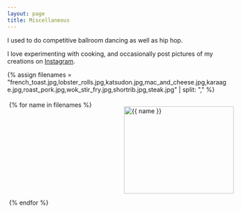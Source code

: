```yaml
---
layout: page
title: Miscellaneous
---
```


<style type="text/css">
   /*! div style */
  .image-gallery {
    width: 100%;
    display: grid;
    grid-template-columns: repeat(auto-fill,minmax(200px, 1fr));
    justify-content: center;
    padding: 4px;
  }

  .box {
      flex-basis: 25%;
      width: 100%;
      padding: 10px;
      margin: 2px;
  }

  .img-gallery {
	width: 100%;
  height: 200px;
	object-fit: cover;
  transform: scale(1);
  transition: all 0.3s ease-in-out;
  }
  .img-gallery:hover {
    transform: scale(1.05);
  }
</style>

I used to do competitive ballroom dancing as well as hip hop. 

I love experimenting with cooking, and occasionally post pictures of my creations on [Instagram](https://www.instagram.com/riceric22/). 

{% assign filenames = "french_toast.jpg,lobster_rolls.jpg,katsudon.jpg,mac_and_cheese.jpg,karaage.jpg,roast_pork.jpg,wok_stir_fry.jpg,shortrib.jpg,steak.jpg" | split: "," %}
<div class ="image-gallery">
{% for name in filenames %}
    <div class="box">
    <a href="/assets/img/food/full/{{ name }}">
      <img src="/assets/img/food/thumbs/{{ name }} " alt="{{ name }}"  class="img-gallery" />
     </a>
    </div>
 {% endfor %}
</div>
